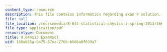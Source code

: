 ```yaml
---
content_type: resource
description: This file contains information regarding exam 4 solution.
file: null
file_location: /coursemedia/8-044-statistical-physics-i-spring-2013/166a035a947587ea2760b086a0f839a7_MIT8_044S14_exam4sol_03.pdf
file_type: application/pdf
resourcetype: Document
title: 8.044s13 Exam4Sol
uid: 166a035a-9475-87ea-2760-b086a0f839a7
---
```

